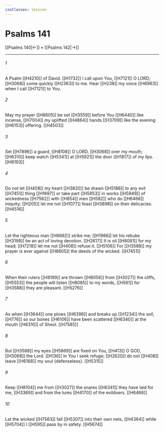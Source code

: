 ```yaml
---
cssClasses: lexicon
---
```


# Psalms 141

[[Psalms 140|←]] • [[Psalms 142|→]]

---

###### 1
A Psalm [[H4210]] of David. [[H1732]] I call upon You, [[H7121]] O LORD; [[H3068]] come quickly [[H2363]] to me.  Hear [[H238]] my voice [[H6963]] when I call [[H7121]] to You. 

###### 2
May my prayer [[H8605]] be set [[H3559]] before You [[H6440]] like incense, [[H7004]] my uplifted [[H4864]] hands [[H3709]] like the evening [[H6153]] offering. [[H4503]]

###### 3
Set [[H7896]] a guard, [[H8108]] O LORD, [[H3068]] over my mouth; [[H6310]] keep watch [[H5341]] at [[H5921]] the door [[H1817]] of my lips. [[H8193]]

###### 4
Do not let [[H408]] my heart [[H3820]] be drawn [[H5186]] to any evil [[H7451]] thing [[H1697]] or take part [[H5953]] in works [[H5949]] of wickedness [[H7562]] with [[H854]] men [[H582]] who do [[H6466]] iniquity; [[H205]] let me not [[H1077]] feast [[H3898]] on their delicacies. [[H4516]]

###### 5
Let the righteous man [[H6662]] strike me; [[H1986]] let his rebuke [[H3198]] be an act of loving devotion. [[H2617]] It is oil [[H8081]] for my head; [[H7218]] let me not [[H408]] refuse it. [[H5106]] For [[H3588]] my prayer is ever against [[H8605]] the deeds of the wicked. [[H7451]]

###### 6
When their rulers [[H8199]] are thrown [[H8058]] from [[H3027]] the cliffs, [[H5553]] the people will listen [[H8085]] to my words, [[H561]] for [[H3588]] they are pleasant. [[H5276]]

###### 7
As when [[H3644]] one plows [[H6398]] and breaks up [[H1234]] the soil, [[H776]] so our bones [[H6106]] have been scattered [[H6340]] at the mouth [[H6310]] of Sheol. [[H7585]]

###### 8
But [[H3588]] my eyes [[H5869]] are fixed on You, [[H413]] O GOD, [[H3068]] the Lord. [[H136]] In You  I seek refuge; [[H2620]] do not [[H408]] leave [[H6168]] my soul {defenseless}. [[H5315]]

###### 9
Keep [[H8104]] me from [[H3027]] the snares [[H6341]] they have laid for me, [[H3369]] and from the lures [[H4170]] of the evildoers. [[H6466]]

###### 10
Let the wicked [[H7563]] fall [[H5307]] into their own nets, [[H4364]] while [[H5704]] I [[H595]] pass by in safety. [[H5674]]

